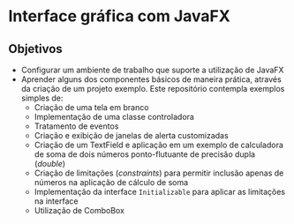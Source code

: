 # Interface gráfica com JavaFX

## Objetivos
+ Configurar um ambiente de trabalho que suporte a utilização de JavaFX
+ Aprender alguns dos componentes básicos de maneira prática, através da criação de um projeto exemplo. Este repositório contempla exemplos simples de:
	+ Criação de uma tela em branco
	+ Implementação de uma classe controladora
	+ Tratamento de eventos
	+ Criação e exibição de janelas de alerta customizadas
	+ Criação de um TextField e aplicação em um exemplo de calculadora de soma de dois números ponto-flutuante de precisão dupla (*double*)
	+ Criação de limitações (*constraints*) para permitir inclusão apenas de números na aplicação de cálculo de soma
	+ Implementação da interface `Initializable` para aplicar as limitações na interface
	+ Utilização de ComboBox